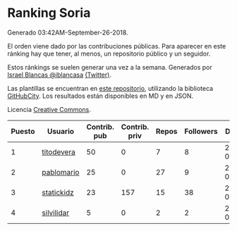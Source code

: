 # Ranking Soria

Generado 03:42AM-September-26-2018.

El orden viene dado por las contribuciones públicas. Para aparecer en este ránking hay que tener, al menos, un repositorio público y un seguidor.

Estos ránkings se suelen generar una vez a la semana. Generados por [Israel Blancas @iblancasa](https://github.com/iblancasa/) [(Twitter)](https://twitter.com/iblancasa).

Las plantillas se encuentran en [este repositorio](https://github.com/iblancasa/GH-Spanish-Ranking), utilizando la biblioteca [GitHubCity](https://github.com/iblancasa/GitHubCity). Los resultados están disponibles en MD y en JSON.

Licencia [Creative Commons](https://creativecommons.org/licenses/by/4.0/).

| Puesto   |  Usuario  | Contrib. pub | Contrib. priv |Repos| Followers | Desde |  Avatar  |
|----------|-----------|--------------|---------------|-----|-----------|-------|----------|
|1|[titodevera](https://github.com/titodevera)|50|0|7|8|2015-03-19|![titodevera]()|
|2|[pablomario](https://github.com/pablomario)|25|0|27|9|2013-05-18|![pablomario]()|
|3|[statickidz](https://github.com/statickidz)|23|157|15|38|2014-06-14|![statickidz]()|
|4|[silvilidar](https://github.com/silvilidar)|5|0|2|2|2016-03-18|![silvilidar]()|
